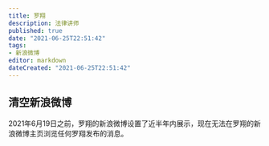 ```yaml
---
title: 罗翔
description: 法律讲师
published: true
date: "2021-06-25T22:51:42"
tags:
- 新浪微博
editor: markdown
dateCreated: "2021-06-25T22:51:42"
---
```


## 清空新浪微博

2021年6月19日之前，罗翔的新浪微博设置了近半年内展示，现在无法在罗翔的新浪微博主页浏览任何罗翔发布的消息。
